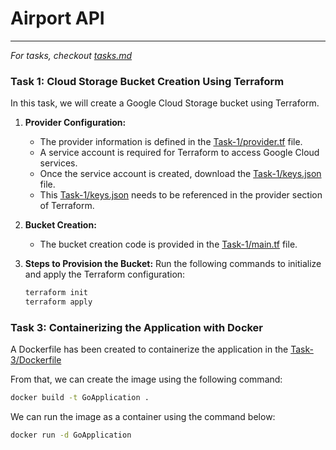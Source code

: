 # Airport API

<!-- My thought process and decisions goes here -->

---
_For tasks, checkout [tasks.md](tasks.md)_

### Task 1: Cloud Storage Bucket Creation Using Terraform

In this task, we will create a Google Cloud Storage bucket using Terraform.

1. **Provider Configuration:**
   - The provider information is defined in the [Task-1/provider.tf](Task-1/provider.tf) file.
   - A service account is required for Terraform to access Google Cloud services.
   - Once the service account is created, download the [Task-1/keys.json](Task-1/keys.json) file.
   - This [Task-1/keys.json](Task-1/keys.json) needs to be referenced in the provider section of Terraform.

2. **Bucket Creation:**
   - The bucket creation code is provided in the [Task-1/main.tf](Task-1/main.tf) file.

3. **Steps to Provision the Bucket:**
   Run the following commands to initialize and apply the Terraform configuration:

   ```bash
   terraform init
   terraform apply
   ```

### Task 3: Containerizing the Application with Docker
A Dockerfile has been created to containerize the application in the [Task-3/Dockerfile](Task-3/Dockerfile)

From that, we can create the image using the following command:
```bash
docker build -t GoApplication .
```

We can run the image as a container using the command below:
```bash
docker run -d GoApplication
```
